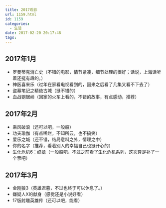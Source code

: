 ```yaml
---
title: 2017观影
url: 1159.html
id: 1159
categories:
  - 生活
date: 2017-02-20 20:17:48
tags:
---
```


2017年1月
-------

*   罗曼蒂克消亡史（不错的电影，情节紧凑，细节处理的很好；话说，上海话听着还挺有趣的。）
*   神医喜来乐（过年在家看电视看到的，回来之后看了几集又看不下去了）
*   盗墓笔记之精绝古城（挺不错的）
*   血战钢锯岭（回家的火车上看的，不错的故事，有点感动，推荐）

2017年2月
-------

*   乘风破浪（还可以吧，一般般）
*   功夫瑜伽（有点稀烂，不知所云，也不搞笑）
*   爱乐之城（还不错，结局意料之外，情理之中）
*   你的名字（推荐，看着别人的幸福自己也挺开心的）
*   生化危机6：终章（一般般吧，不过之前看了生化危机系列，这次算是补了一个票吧）

2017年3月
-------

*   金刚狼3（英雄迟暮，不过也终于可以休息了。）
*   嫌疑人X的献身（感觉还是小说好看）
*   17版射雕英雄传（还可以吧，能看）